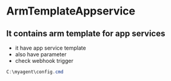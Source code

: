 # ArmTemplateAppservice

## It contains arm template for app services

   - it have app service template 
   - also have parameter
   - check webhook trigger
   
   
``` powershell
C:\myagent\config.cmd
```
